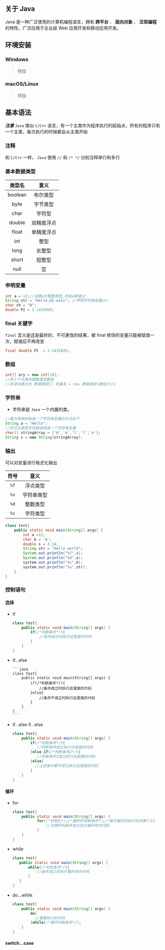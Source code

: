 ## 关于 Java

Java 是一种广泛使用的计算机编程语言，拥有 **跨平台** 、 **面向对象** 、 **泛型编程** 的特性，广泛应用于企业级 Web 应用开发和移动应用开发。

## 环境安装

### Windows

> 待加

### macOS/Linux

> 待加

## 基本语法

 **_注意_**  `Java` 类似 `C/C++` 语言，有一个主类作为程序执行的起始点，所有的程序只有一个主类，每次执行的时候都会从主类开始

### 注释

和 `C/C++` 一样， `Java` 使用 `//` 和 `/* */` 分别注释单行和多行

### 基本数据类型

|   类型名   |   意义  |
| :-----: | :---: |
| boolean |  布尔类型 |
|   byte  |  字节类型 |
|   char  |  字符型  |
|  double | 双精度浮点 |
|  float  | 单精度浮点 |
|   int   |   整型  |
|   long  |  长整型  |
|  short  |  短整型  |
|   null  |   空   |

### 申明变量

```java
int a = 12;//设置a为整数类型,并给a赋值12
String str = "Hello,OI-wiki"; //申明字符串变量str
char ch = "W";
double PI = 3.1415926;  
```

### final 关键字

 `final` 含义是这是最终的、不可更改的结果，被 final 修饰的变量只能被赋值一次，赋值后不再改变

```java
final double PI  = 3.1415926; 
```

### 数组

```java
int[] ary = new int[10];
//有十个元素的整数类型数组
//其语法格式为 数据类型[] 变量名 = new 数据类型[数组大小]
```

### 字符串

-   字符串是 `Java` 一个内置的类。

```java
//最为简单的构造一个字符串变量的方法如下
String a = "Hello";
//还可以使用字符数组构造一个字符串变量
char[] stringArray = {'H','e','l','l','o'};
String s = new String(stringArray);
```

### 输出

可以对变量进行格式化输出

|   符号   |   意义  |
| :----: | :---: |
|  `%f`  |  浮点类型 |
|  `%s`  | 字符串类型 |
|  `%d`  |  整数类型 |
|  `%c`  |  字符类型 |

```java
class test{
    public static void main(String[] args) {
        int a =12;
        char b = 'A';
        double s = 3.14;
        String str = "Hello world";
        System.out.println("%f",s);
        System.out.println("%d",a);
        system.out.println("%c",b);
        system.out.println("%s",str);
    }
}
```

### 控制语句

#### 选择

-   if

    ```java
    class test{
        public static void main(String[] args) {
            if(/*判断条件*/){
                //条件成立时执行这里面的代码
            }
        }
    }
    ```


-   if...else


        ```java
        class test{
            public static void main(String[] args) {
                if(/*判断条件*/){
                    //条件成立时执行这里面的代码
                }else{
                    //条件不成立时执行这里面的代码
                }
            }
        }
        ```

-   if...else if...else


    ```java
    class test{
        public static void main(String[] args) {
            if(/*判断条件*/){
               //判断条件成立执行这里面的代码
            }else if(/*判断条件2*/){
               //判断条件2成立执行这里面的代码
            }else{
              //上述条件都不成立执行这里面的代码
            }
        }
    }
    ```

#### 循环

-   for

    ```java
    class test{
        public static void main(String[] args) {
               for(/*初始化*/;/*循环的判断条件*/;/*每次循环后执行的步骤*/){
                   //当循环的条件成立执行循环体内代码
               }
        }
    }
    ```

-   while

    ```java
    class test{
       public static void main(String[] args) {
           while(/*判定条件*/){
               //条件成立时执行循环体内代码
           }
       } 
    }
    ```


-   do...while

    ```java
    class test{
        public static void main(String[] args) {
            do{
              //需要执行的代码
            }while(/*循环判断条件*/);
        }
    }
    ```

#### switch...case
